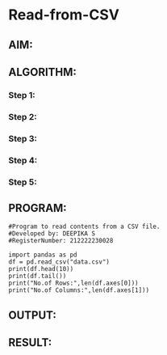 # Read-from-CSV

## AIM: 

## ALGORITHM:
### Step 1:
### Step 2:
### Step 3:
### Step 4:
### Step 5:

## PROGRAM:
```
#Program to read contents from a CSV file.
#Developed by: DEEPIKA S
#RegisterNumber: 212222230028
```
```
import pandas as pd
df = pd.read_csv("data.csv")
print(df.head(10))
print(df.tail())
print("No.of Rows:",len(df.axes[0]))
print("No.of Columns:",len(df.axes[1]))
```

## OUTPUT:

## RESULT:
